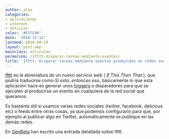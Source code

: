 ```yaml
---
author: alex
categories:
- aplicaciones
- internet
- noticias
color: '#F57C00'
date: '2016-12-12'
lastmod: 2016-08-29
layout: post.amp
mainclass: articulos
permalink: /ifttt-disparar-tareas-mediante-eventos/
title: 'Ifttt: Disparar tareas mediante eventos producidos en redes sociales'
---
```


<a target="_blank" href="http://ifttt.com/">Ifttt</a> es la abreviatura de un nuevo servicio web ( _If This Then That_ ), que podría traducirse como *Si esto, entonces eso*, básicamente lo que esta aplicación hace es generar unos [triggers][1] o disparadores para que se ejecuten al producirse un evento en cualquiera de la red social que queramos.

<!--more--><!--ad-->

Es bastante útil si usamos varias redes sociales (twitter, facebook, delicious etc) o feeds entre otras cosas, ya que podemos configurarlo para que, por ejemplo al publicar algo en Twitter, automaticamente se publique en las demás redes.

En <a target="_blank" href="http://www.genbeta.com/a-fondo/a-fondo-ifttt-alarmas-activadas-mediante-eventos-de-las-redes-sociales">GenBeta</a> han escrito una entrada detallada sobre Ifttt.

 [1]: http://es.wikipedia.org/wiki/Trigger_(base_de_datos)